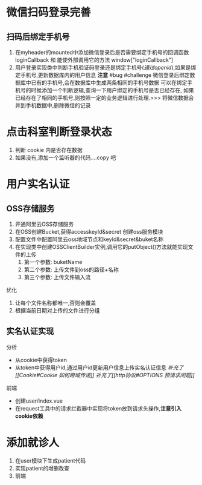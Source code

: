 # 微信扫码登录完善
## 扫码后绑定手机号
1. 在myheader的mounted中添加微信登录后是否需要绑定手机号的回调函数 loginCallback 和 能使外部调用它的方法 window\["loginCallback"]
2. 用户登录实现类中判断手机验证码登录还是绑定手机号(*通过openid*),如果是绑定手机号,更新数据库内的用户信息
**注意** #bug  #challenge
微信登录后绑定数据库中已有的手机号,会在数据库中生成两条相同的手机号数据
可以在绑定手机号的时候添加一个判断逻辑,查询一下用户绑定的手机号是否已经存在,  如果已经存在了相同的手机号,则按照一定的业务逻辑进行处理.>>> 将微信数据合并到手机数据中,删除微信的记录

# 点击科室判断登录状态
1. 判断 cookie 内是否存在数据
2. 如果没有,添加一个监听器的代码....copy 吧

# 用户实名认证
## OSS存储服务
1. 开通阿里云OSS存储服务
2. 在OSS创建Bucket,获得accesskeyId&secret
创建oss服务模块
1. 配置文件中配置阿里云oss地域节点和keyId&secret&buket名称
2. 在实现类中创建OSSClientBuilder实例,调用它的putObject()方法就能实现文件的上传
	1. 第一个参数: buketName
	2. 第二个参数: 上传文件到oss的路径+名称
	3. 第三个参数: 上传文件输入流

优化
1. 让每个文件名称都唯一,否则会覆盖
2. 根据当前日期对上传的文件进行分组
## 实名认证实现
分析
- 从cookie中获得token
- 从token中获得用户id,通过用户id更新用户信息上传实名认证信息
*补充了[[Cookie#Cookie 如何跨域传递]]*
*补充了[[http协议#OPTIONS 预请求问题]]*

前端
- 创建user/index.vue
- 在request工具中的请求拦截器中实现将token放到请求头操作,**注意引入cookie依赖**

# 添加就诊人
1. 在user模块下生成patient代码
2. 实现patient的增删改查
3. 前端
